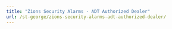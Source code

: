 ```yaml
---
title: "Zions Security Alarms - ADT Authorized Dealer"
url: /st-george/zions-security-alarms-adt-authorized-dealer/
---
```

